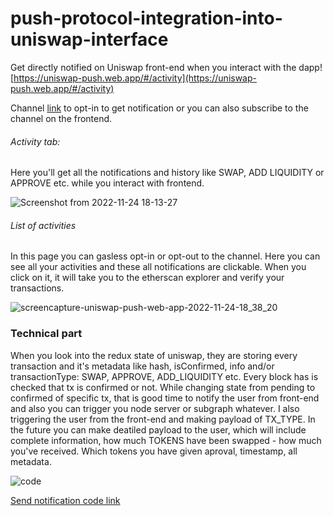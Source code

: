 # push-protocol-integration-into-uniswap-interface
Get directly notified on Uniswap front-end when you interact with the dapp!  [https://uniswap-push.web.app/#/activity](https://uniswap-push.web.app/#/activity)

Channel [link](staging.push.org/#/channels?channel=0xEc025780fa9430Ce759bAB7E865Faf5Fa8b2C6E2) to opt-in to get notification or you can also subscribe to the channel on the frontend.

###### Activity tab:
Here you'll get all the notifications and history like SWAP, ADD LIQUIDITY or APPROVE etc. while you interact with frontend.

![Screenshot from 2022-11-24 18-13-27](https://user-images.githubusercontent.com/42214791/203793118-af9d6aa9-5e95-4aa1-8897-eeacf24c2a68.png)


###### List of activities
In this page you can gasless opt-in or opt-out to the channel.
Here you can see all your activities and these all notifications are clickable. When you click on it, it will take you to the etherscan explorer and verify your transactions.

![screencapture-uniswap-push-web-app-2022-11-24-18_38_20](https://user-images.githubusercontent.com/42214791/203798108-cbc75ea1-c73f-443e-b0b7-aef07b46b7d7.png)


### Technical part
When you look into the redux state of uniswap, they are storing every transaction and it's metadata like hash, isConfirmed, info and/or transactionType: SWAP, APPROVE, ADD_LIQUIDITY etc. Every block has is checked that tx is confirmed or not. While changing state from pending to confirmed of specific tx, that is good time to notify the user from front-end and also you can trigger you node server or subgraph whatever. 
I also triggering the user from the front-end and making payload of TX_TYPE. In the future you can make deatiled payload to the user, which will include complete information, how much TOKENS have been swapped - how much you've received. Which tokens you have given aproval, timestamp, all metadata.


![code](https://user-images.githubusercontent.com/42214791/203808232-c098db03-c64a-48a4-a0ec-91b5782c4422.png)


 [Send notification code link](https://github.com/hakeemullahjan/push-protocol-integration-into-uniswap-interface/blob/main/src/state/transactions/updater.tsx)


